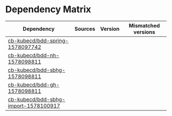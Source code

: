 # Dependency Matrix

Dependency | Sources | Version | Mismatched versions
---------- | ------- | ------- | -------------------
[cb-kubecd/bdd-spring-1578097742](https://github.com/cb-kubecd/bdd-spring-1578097742.git) |  | []() | 
[cb-kubecd/bdd-nh-1578098811](https://github.com/cb-kubecd/bdd-nh-1578098811.git) |  | []() | 
[cb-kubecd/bdd-sbhg-1578098811](https://github.com/cb-kubecd/bdd-sbhg-1578098811.git) |  | []() | 
[cb-kubecd/bdd-gh-1578098811](https://github.com/cb-kubecd/bdd-gh-1578098811.git) |  | []() | 
[cb-kubecd/bdd-sbhg-import-1578100917](https://github.com/cb-kubecd/bdd-sbhg-import-1578100917.git) |  | []() | 

